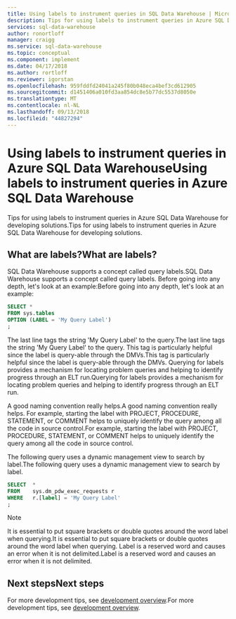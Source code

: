 ```yaml
---
title: Using labels to instrument queries in SQL Data Warehouse | Microsoft Docs
description: Tips for using labels to instrument queries in Azure SQL Data Warehouse for developing solutions.
services: sql-data-warehouse
author: ronortloff
manager: craigg
ms.service: sql-data-warehouse
ms.topic: conceptual
ms.component: implement
ms.date: 04/17/2018
ms.author: rortloff
ms.reviewer: igorstan
ms.openlocfilehash: 959fddfd24041a245f80b048eca4bef3cd612905
ms.sourcegitcommit: d1451406a010fd3aa854dc8e5b77dc5537d8050e
ms.translationtype: MT
ms.contentlocale: nl-NL
ms.lasthandoff: 09/13/2018
ms.locfileid: "44827294"
---
```

# <a name="using-labels-to-instrument-queries-in-azure-sql-data-warehouse"></a><span data-ttu-id="81654-103">Using labels to instrument queries in Azure SQL Data Warehouse</span><span class="sxs-lookup"><span data-stu-id="81654-103">Using labels to instrument queries in Azure SQL Data Warehouse</span></span>
<span data-ttu-id="81654-104">Tips for using labels to instrument queries in Azure SQL Data Warehouse for developing solutions.</span><span class="sxs-lookup"><span data-stu-id="81654-104">Tips for using labels to instrument queries in Azure SQL Data Warehouse for developing solutions.</span></span>


## <a name="what-are-labels"></a><span data-ttu-id="81654-105">What are labels?</span><span class="sxs-lookup"><span data-stu-id="81654-105">What are labels?</span></span>
<span data-ttu-id="81654-106">SQL Data Warehouse supports a concept called query labels.</span><span class="sxs-lookup"><span data-stu-id="81654-106">SQL Data Warehouse supports a concept called query labels.</span></span> <span data-ttu-id="81654-107">Before going into any depth, let's look at an example:</span><span class="sxs-lookup"><span data-stu-id="81654-107">Before going into any depth, let's look at an example:</span></span>

```sql
SELECT *
FROM sys.tables
OPTION (LABEL = 'My Query Label')
;
```

<span data-ttu-id="81654-108">The last line tags the string 'My Query Label' to the query.</span><span class="sxs-lookup"><span data-stu-id="81654-108">The last line tags the string 'My Query Label' to the query.</span></span> <span data-ttu-id="81654-109">This tag is particularly helpful since the label is query-able through the DMVs.</span><span class="sxs-lookup"><span data-stu-id="81654-109">This tag is particularly helpful since the label is query-able through the DMVs.</span></span> <span data-ttu-id="81654-110">Querying for labels provides a mechanism for locating problem queries and helping to identify progress through an ELT run.</span><span class="sxs-lookup"><span data-stu-id="81654-110">Querying for labels provides a mechanism for locating problem queries and helping to identify progress through an ELT run.</span></span>

<span data-ttu-id="81654-111">A good naming convention really helps.</span><span class="sxs-lookup"><span data-stu-id="81654-111">A good naming convention really helps.</span></span> <span data-ttu-id="81654-112">For example, starting the label with PROJECT, PROCEDURE, STATEMENT, or COMMENT helps to uniquely identify the query among all the code in source control.</span><span class="sxs-lookup"><span data-stu-id="81654-112">For example, starting the label with PROJECT, PROCEDURE, STATEMENT, or COMMENT helps to uniquely identify the query among all the code in source control.</span></span>

<span data-ttu-id="81654-113">The following query uses a dynamic management view to search by label.</span><span class="sxs-lookup"><span data-stu-id="81654-113">The following query uses a dynamic management view to search by label.</span></span>

```sql
SELECT  *
FROM    sys.dm_pdw_exec_requests r
WHERE   r.[label] = 'My Query Label'
;
```

> [!NOTE]
> <span data-ttu-id="81654-114">It is essential to put square brackets or double quotes around the word label when querying.</span><span class="sxs-lookup"><span data-stu-id="81654-114">It is essential to put square brackets or double quotes around the word label when querying.</span></span> <span data-ttu-id="81654-115">Label is a reserved word and causes an error when it is not delimited.</span><span class="sxs-lookup"><span data-stu-id="81654-115">Label is a reserved word and causes an error when it is not delimited.</span></span> 
> 
> 

## <a name="next-steps"></a><span data-ttu-id="81654-116">Next steps</span><span class="sxs-lookup"><span data-stu-id="81654-116">Next steps</span></span>
<span data-ttu-id="81654-117">For more development tips, see [development overview](sql-data-warehouse-overview-develop.md).</span><span class="sxs-lookup"><span data-stu-id="81654-117">For more development tips, see [development overview](sql-data-warehouse-overview-develop.md).</span></span>


